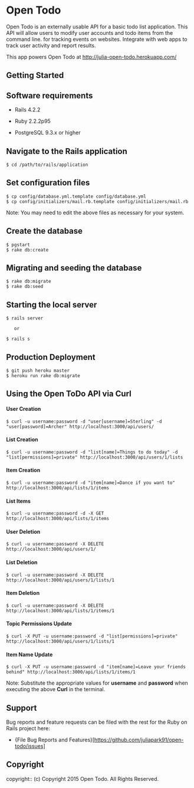 # Open Todo

Open Todo is an externally usable API for a basic todo list application. This API will allow users to modify user accounts and todo items from the command line. for tracking events on websites. Integrate with web apps to track user activity and report results.

This app powers Open Todo at http://julia-open-todo.herokuapp.com/

## Getting Started

## Software requirements

- Rails 4.2.2

- Ruby 2.2.2p95

- PostgreSQL 9.3.x or higher

## Navigate to the Rails application

```
$ cd /path/to/rails/application
```

## Set configuration files

```
$ cp config/database.yml.template config/database.yml
$ cp config/initializers/mail.rb.template config/initializers/mail.rb
```

Note:  You may need to edit the above files as necessary for your system.

## Create the database

 ```
 $ pgstart
 $ rake db:create
 ```

## Migrating and seeding the database

```
$ rake db:migrate
$ rake db:seed
```

## Starting the local server

```
$ rails server

   or

$ rails s
```

## Production Deployment

  ```
  $ git push heroku master
  $ heroku run rake db:migrate
  ```
## Using the Open ToDo API via Curl

#### User Creation

  ```
  $ curl -u username:password -d "user[username]=Sterling" -d "user[password]=Archer" http://localhost:3000/api/users/
  ```

#### List Creation

  ```
  $ curl -u username:password -d "list[name]=Things to do today" -d "list[permissions]=private" http://localhost:3000/api/users/1/lists
  ```

#### Item Creation

  ```
  $ curl -u username:password -d "item[name]=Dance if you want to" http://localhost:3000/api/lists/1/items
  ```

#### List Items

  ```
  $ curl -u username:password -d -X GET http://localhost:3000/api/lists/1/items
  ```

#### User Deletion

  ```
  $ curl -u username:password -X DELETE http://localhost:3000/api/users/1/
  ```

#### List Deletion

  ```
  $ curl -u username:password -X DELETE http://localhost:3000/api/users/1/lists/1
  ```

#### Item Deletion

  ```
  $ curl -u username:password -X DELETE http://localhost:3000/api/lists/1/items/1
  ```


#### Topic Permissions Update

  ```
  $ curl -X PUT -u username:password -d "list[permissions]=private" http://localhost:3000/api/users/1/lists/1
  ```

#### Item Name Update

  ```
  $ curl -X PUT -u username:password -d "item[name]=Leave your friends behind" http://localhost:3000/api/lists/1/items/1
  ```

  Note:  Substitute the appropriate values for **username** and **password** when executing the above **Curl** in the terminal.


## Support

Bug reports and feature requests can be filed with the rest for the Ruby on Rails project here:

* {File Bug Reports and Features}[https://github.com/juliapark91/open-todo/issues]


## Copyright

copyright:: (c) Copyright 2015 Open Todo. All Rights Reserved.
